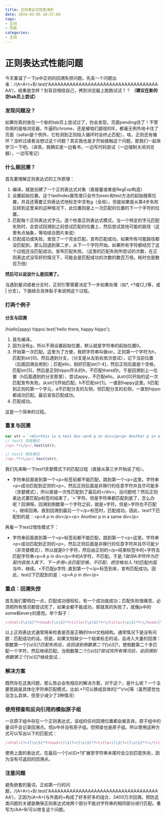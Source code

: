 ```yaml
---
title: 正则表达式性能浅析
date: 2019-03-05 10:57:04
tags:
- 正则
- 性能
categories:
- 正则
---
```


# 正则表达式性能问题
今天重温了一下js中正则的回溯失控问题。先丢一个问题出来：/(A+A+)+B/.test('AAAAAAAAAAAAAAAAAAAAAAAAAAAAAAAAAAAAAA')，结果是怎样？别盲目相信自己，拷到浏览器上跑跑试试？？ **（建议在新的空tab页上尝试）**

### 发现问题没？
如果你真的放在一个新的tab页上尝试过了，你会发现，页面pending住了！不管你用的是啥浏览器，牛逼的chrome，还是被咱们鄙视的IE，都毫无例外地卡住了页面（safari是个例外，它检测到正则陷入循环时会终止匹配）。啥，正则还有循环？没听过或者没想过这个问题？其实我也是才开始接触这个问题。那我们一起来学习一下吧。（讲真，我确实是一边看书，一边写代码尝试（一边强制关闭浏览器），一边写笔记）

<!-- more -->

### 什么是回溯？
首先要理解正则表达式的工作原理：

1. 编译。就是创建了一个正则表达式对象（直接量或者是RegExp构造）
2. 设置起始位置。这个lastIndex属性值只会作为exec和test方法的起始搜索位置，并且还需要正则表达式地标志中含有g（全局）。但是如果是从第4步失败后转到这里来的这种情况下，此位置则是上一次匹配的位置的下一个字符的位置。
3. 匹配每个正则表达式字元。逐个检查正则表达式模式。当一个特定的字元匹配失败时，会尝试回溯到之前尝试匹配的位置上，然后尝试其他可能的路径（这里有点抽象，等哈结合图片来说）
4. 匹配成功或失败。发现了一个完全匹配，宣布匹配成功。如果所有可能路径都没匹配到，那么回退到第二步，从下一个字符开始。如果所有字符都经历了这个过程还没匹配成功，宣布匹配失败。（这里的匹配失败所尝试的次数，在正则表达式没写好的情况下，可能会是匹配成功的次数的数百万倍，耗时也是数百万倍）

**然后可以说说什么是回溯了。**

当遇到量词或者分支时，正则引擎需要决定下一步如果处理（如*, +?或{2,}等，或 | 分支）。下面结合具体梨子来说明这个过程。

### 打两个例子
#### 分支与回溯
/h(ello|appy) hippo/.test('hello there, happy hippo');

1. 首先编译。
2. 因为没有g，所以不用设置起始位置，默认就是字符串的起始位置0。
3. 开始第一次匹配。这里为了方便，我把字符串叫做str。正则第一个字符为h，匹配到str[0]。然后遇到分支，（分支是从左到右依次尝试），记下当前位置（后面回溯会用到）；匹配ello，刚好匹配str[1-4]，然后正则后面是个空格，匹配str[5]，然后是正则hippo开头的h，不匹配there的t，于是回溯到上一位置（h后面遇到的分支那里），尝试appy，不匹配ello。从str[0]开始的这一次匹配宣布失败。从str[1]开始匹配。h不匹配str[1]。一直到happy这里。h匹配到正则的第一个字元，a不匹配分支的左侧，但匹配分支的右侧，一直到hippo都成功匹配。最后宣告匹配成功。
4. 匹配成功。

这是一个简单的过程。

### 重复与回溯
```js
var str = `<div>this is a test div.<p>A p in div</p><p> Another p in a same div</p></div>`;
// test1 贪婪模式
/<p>.*<\/p>/.test(str);

// test2 惰性模式
/<p>.*?<\/p>/.test(str);
```
我们先来瞅一下test1贪婪模式下的匹配过程（直接从第三步开始说了哈）。

- 字符串前面直到第一个\<p\>标签前都不能匹配，跳到第一个\<p\>这里。字符串\<p\>成功匹配到正则的\<p\>，然后正则后面是非换行的任意字符并且尽可能多（贪婪模式），所以直接一次性匹配到了最后的\<\/div\>。没问题吧？然后正则表达式要匹配p标签的结束了，'<'字符。但是字符串都匹配到底了，怎么办呢？回溯呀。回溯到倒数第一个字符之前，就是>字符。但是>字符也不匹配<，继续回溯。直到回溯到最后一个\</p\>标签时，匹配成功。因此，test1下匹配到的是：\<p\>A p in div\</p\>\<p\> Another p in a same div\</p\>

再看一下test2惰性模式下：

- 字符串前面直到第一个\<p\>标签前都不能匹配，跳到第一个\<p\>这里。字符串\<p\>成功匹配到正则的\<p\>，然后正则后面是非换行的任意字符并且尽可能少（非贪婪模式），所以就是0个字符，然后由正则的\</p\>结束标签中的<字符去匹配字符串\<p\>A p in div\</p\>中的A字符，不匹配。于是.*?就将A字符作为匹配内容放入其下，下一步用<去匹配空格，不匹配，把空格加入.*?的匹配内容当中，继续。<不匹配p字符..直到第一个\</p\>标签到来，宣布匹配成功。因此，test2下匹配到的是：\<p\>A p in div\</p\>


### 重点：回溯失控
首先我们要明白一点，匹配成功很轻松，有一个成功就成功；匹配失败很痛苦，必须把所有情况都尝试完了，如果全都不能成功，那就真的失败了。就像js中的some和every的感觉。举个梨子：

```js
/<html>[\s\S]*?<head>[\s\S]*?<title>[\s\S]*?<\/title>[\s\S]*?<\/head>[\s\S]*?<body>[\s\S]*?<\/body>[\s\S]*?<\/html>
```
以上正则表达式通常用来检查是否是正确的html文档结构。通常情况下是没有问题：匹配成功的话。但是，如果文档缺少一个</html>结束标志的话，会进入大量的回溯：倒数第一个[\s\S]*?匹配失败后，会回退到倒数第二个[\s\S]*?，使倒数第二个多匹配一个字符，然后继续匹配。当倒数第二个[\s\S]*?尝试完所有情况后，会回溯到倒数第三个[\s\S]*?继续尝试...

### 解决方案
既然存在这类问题，那么势必会有相应的解决方案，对于这个，是什么呢？一个主要思路是具体化字符串匹配模式。比如.*?可以换成具体的[^"\r\n]等（虽然感觉也没怎么具体，但至少减少了3种情况）

### 使用预查和反向引用的模拟原子组
一旦原子组中存在一个正则表达式，该组的任何回溯位置都会被丢弃。原子组中的量词不会记录回溯点。但js中并没有原子组。但预查也是原子组。所以使用这种方式可以写出以下的匹配式：

```js
/<html>(?=([\s\S]*?<head>))\1(?=([\s\S]*?<title>))\2(?=([\s\S]*?<\/title>))\3(?=([\s\S]*?<\/head>))\4(?=([\s\S]*?<body>))\5(?=([\s\S]*?<\/body>))\6[\s\S]*?<\/html>
```
使用上面的表达式，在最后一个[\s\S]*?扩展至字符串末尾时会立刻匹配失败，因为没有可返回的回溯点。

### 注意问题
避免嵌套的量词，正如第一行的问题，/(A+A+)+B/.test('AAAAAAAAAAAAAAAAAAAAAAAAAAAAAAAAAAAAAA')，正因为(A+A+)与外面的+构成了好多好多的组合，3400万次回溯。预防这类问题的关键是确保正则表达式地两个部分不能对字符串的相同部分进行匹配。重写为/AA+B/可以修复这个问题。
